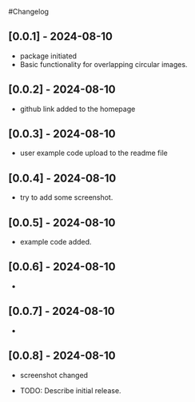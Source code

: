 #Changelog
## [0.0.1] - 2024-08-10
- package initiated
- Basic functionality for overlapping circular images.
## [0.0.2] - 2024-08-10
- github link added to the homepage
## [0.0.3] - 2024-08-10
- user example code upload to the readme file
## [0.0.4] - 2024-08-10
- try to add some screenshot. 
## [0.0.5] - 2024-08-10
- example code added. 
## [0.0.6] - 2024-08-10
- 
## [0.0.7] - 2024-08-10
- 
## [0.0.8] - 2024-08-10
- screenshot changed

* TODO: Describe initial release.
